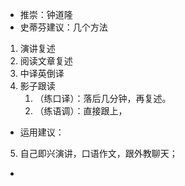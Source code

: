 - 推崇：钟道隆
- 史蒂芬建议：几个方法
1. 演讲复述
2. 阅读文章复述
3. 中译英倒译
4. 影子跟读
	1. （练口译）：落后几分钟，再复述。 
	2. （练语调）：直接跟上，
- 运用建议：
5. 自己即兴演讲，口语作文，跟外教聊天；
- 
